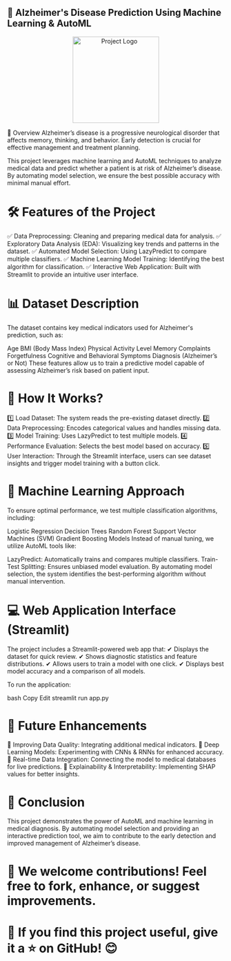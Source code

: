 ## 🧠 Alzheimer's Disease Prediction Using Machine Learning & AutoML
<p align="center"> <img src="https://your-image-link.com/logo.png" width="200" alt="Project Logo"> </p>
 📌 Overview
Alzheimer’s disease is a progressive neurological disorder that affects memory, thinking, and behavior. Early detection is crucial for effective management and treatment planning.

This project leverages machine learning and AutoML techniques to analyze medical data and predict whether a patient is at risk of Alzheimer’s disease. By automating model selection, we ensure the best possible accuracy with minimal manual effort.

# 🛠 Features of the Project
✅ Data Preprocessing: Cleaning and preparing medical data for analysis.
✅ Exploratory Data Analysis (EDA): Visualizing key trends and patterns in the dataset.
✅ Automated Model Selection: Using LazyPredict to compare multiple classifiers.
✅ Machine Learning Model Training: Identifying the best algorithm for classification.
✅ Interactive Web Application: Built with Streamlit to provide an intuitive user interface.

# 📊 Dataset Description
The dataset contains key medical indicators used for Alzheimer's prediction, such as:

Age
BMI (Body Mass Index)
Physical Activity Level
Memory Complaints
Forgetfulness
Cognitive and Behavioral Symptoms
Diagnosis (Alzheimer’s or Not)
These features allow us to train a predictive model capable of assessing Alzheimer’s risk based on patient input.

# 🚀 How It Works?
1️⃣ Load Dataset: The system reads the pre-existing dataset directly.
2️⃣ Data Preprocessing: Encodes categorical values and handles missing data.
3️⃣ Model Training: Uses LazyPredict to test multiple models.
4️⃣ Performance Evaluation: Selects the best model based on accuracy.
5️⃣ User Interaction: Through the Streamlit interface, users can see dataset insights and trigger model training with a button click.

# 🤖 Machine Learning Approach
To ensure optimal performance, we test multiple classification algorithms, including:

Logistic Regression
Decision Trees
Random Forest
Support Vector Machines (SVM)
Gradient Boosting Models
Instead of manual tuning, we utilize AutoML tools like:

LazyPredict: Automatically trains and compares multiple classifiers.
Train-Test Splitting: Ensures unbiased model evaluation.
By automating model selection, the system identifies the best-performing algorithm without manual intervention.

# 💻 Web Application Interface (Streamlit)
The project includes a Streamlit-powered web app that:
✔ Displays the dataset for quick review.
✔ Shows diagnostic statistics and feature distributions.
✔ Allows users to train a model with one click.
✔ Displays best model accuracy and a comparison of all models.

To run the application:

bash
Copy
Edit
streamlit run app.py
# 🔗 Future Enhancements
🚀 Improving Data Quality: Integrating additional medical indicators.
🚀 Deep Learning Models: Experimenting with CNNs & RNNs for enhanced accuracy.
🚀 Real-time Data Integration: Connecting the model to medical databases for live predictions.
🚀 Explainability & Interpretability: Implementing SHAP values for better insights.

# 📌 Conclusion
This project demonstrates the power of AutoML and machine learning in medical diagnosis. By automating model selection and providing an interactive prediction tool, we aim to contribute to the early detection and improved management of Alzheimer’s disease.

# 🚀 We welcome contributions! Feel free to fork, enhance, or suggest improvements.

# 📌 If you find this project useful, give it a ⭐ on GitHub! 😊
